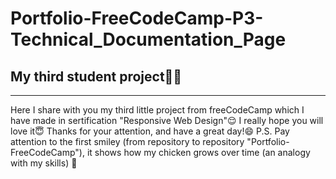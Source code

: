 # Portfolio-FreeCodeCamp-P3-Technical_Documentation_Page
## My third student project:hatching_chick::hatched_chick:
___
Here I share with you my third little project from freeCodeCamp which I have made in sertification "Responsive Web Design":relieved: 
I really hope you will love it:innocent:
Thanks for your attention, and have a great day!:smile:
P.S. Pay attention to the first smiley (from repository to repository "Portfolio-FreeCodeCamp"), it shows how my chicken grows over time (an analogy with my skills) :eyes:
